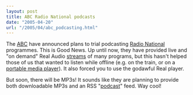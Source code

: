 ```yaml
---
layout: post
title: ABC Radio National podcasts
date: "2005-04-20"
url: "/2005/04/abc_podcasting.html"
---
```


The [ABC][] have announced plans to trial podcasting [Radio National][] programmes. This is Good News. Up until now, they have
provided live and "on demand" Real Audio [streams][] of many programs, but
this hasn't helped those of us that wanted to listen while offline
(e.g. on the train, or on a [portable media player][]). It also forced
you to use the godawful Real player.

But soon, there will be MP3s! It sounds like they are planning to
provide both downloadable MP3s and an RSS "[podcast][]" feed. Way
cool! 

[ABC]: http://www.abc.net.au/
[Radio National]: http://abc.net.au/rn
[portable media player]: http://www.apple.com.au/ipod
[streams]: http://abc.net.au/rn/audio.htm
[podcast]: http://en.wikipedia.org/wiki/Podcasting
